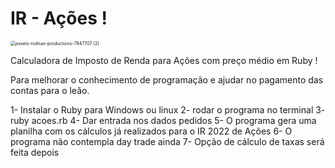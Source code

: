 # IR - Ações !

<img src="C:\treinadev\IRAcoes\imagens\pexels-rodnae-productions-7947707 (2).png" alt="pexels-rodnae-productions-7947707 (2)" style="zoom:50%;" />

Calculadora de Imposto de Renda para Ações com preço médio em Ruby !

Para melhorar o conhecimento de programação e ajudar no pagamento das contas para o leão.



1- Instalar o Ruby para Windows ou linux
2- rodar o programa no terminal 
3- ruby acoes.rb
4- Dar entrada nos dados pedidos
5- O programa gera uma planilha com os cálculos já realizados para o IR 2022 de Ações
6- O programa não contempla day trade ainda
7- Opção de cálculo de taxas será feita depois



